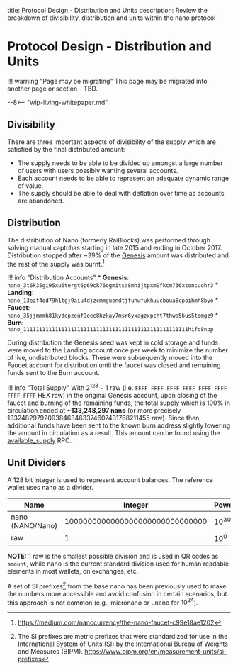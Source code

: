 title: Protocol Design - Distribution and Units
description: Review the breakdown of divisibility, distribution and units within the nano protocol

# Protocol Design - Distribution and Units

!!! warning "Page may be migrating"
	This page may be migrated into another page or section - TBD.

--8<-- "wip-living-whitepaper.md"

## Divisibility
There are three important aspects of divisibility of the supply which are satisfied by the final distributed amount:

- The supply needs to be able to be divided up amongst a large number of users with users possibly wanting several accounts.
- Each account needs to be able to represent an adequate dynamic range of value.
- The supply should be able to deal with deflation over time as accounts are abandoned.

## Distribution
The distribution of Nano (formerly RaiBlocks) was performed through solving manual captchas starting in late 2015 and ending in October 2017. Distribution stopped after \~39% of the [Genesis](/glossary#genesis) amount was distributed and the rest of the supply was burnt.[^1]

!!! info "Distribution Accounts"
	* **Genesis**: `nano_3t6k35gi95xu6tergt6p69ck76ogmitsa8mnijtpxm9fkcm736xtoncuohr3` 
	* **Landing**: `nano_13ezf4od79h1tgj9aiu4djzcmmguendtjfuhwfukhuucboua8cpoihmh8byo`
	* **Faucet**: `nano_35jjmmmh81kydepzeuf9oec8hzkay7msr6yxagzxpcht7thwa5bus5tomgz9`
	* **Burn**: `nano_1111111111111111111111111111111111111111111111111111hifc8npp`

During distribution the Genesis seed was kept in cold storage and funds were moved to the Landing account once per week to minimize the number of live, undistributed blocks. These were subsequently moved into the Faucet account for distribution until the faucet was closed and remaining funds sent to the Burn account.

!!! info "Total Supply"
	With $2^{128} - 1$ raw (i.e. `FFFF FFFF FFFF FFFF FFFF FFFF FFFF FFFF` HEX raw) in the original Genesis account, upon closing of the faucet and burning of the remaining funds, the total supply which is 100% in circulation ended at **~133,248,297 nano** (or more precisely 133248297920938463463374607431768211455 raw). Since then, additional funds have been sent to the known burn address slightly lowering the amount in circulation as a result. This amount can be found using the [available_supply](/commands/rpc-protocol/#available_supply) RPC.

## Unit Dividers
A 128 bit integer is used to represent account balances. The reference wallet uses nano as a divider.

| Name              | Integer                            | Power    | Previous              |
|-------------------|------------------------------------|----------|-----------------------|
| nano (NANO/Nano)  | 1000000000000000000000000000000    | $10^{30}$| Mnano                 |
| raw               | 1                                  | $10^{0}$ | raw                   |


**NOTE:** 1 raw is the smallest possible division and is used in QR codes as `amount`, while nano is the current standard division used for human readable elements in most wallets, on exchanges, etc.

A set of SI prefixes[^2] from the base nano has been previously used to make the numbers more accessible and avoid confusion in certain scenarios, but this approach is not common (e.g., micronano or μnano for $10^{24}$).

[^1]:https://medium.com/nanocurrency/the-nano-faucet-c99e18ae1202
[^2]:The SI prefixes are metric prefixes that were standardized for use in the International System of Units (SI) by the International Bureau of Weights and Measures (BIPM). https://www.bipm.org/en/measurement-units/si-prefixes

